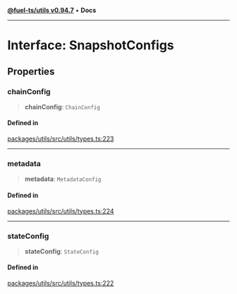 [**@fuel-ts/utils v0.94.7**](../index.md) • **Docs**

***

# Interface: SnapshotConfigs

## Properties

### chainConfig

> **chainConfig**: `ChainConfig`

#### Defined in

[packages/utils/src/utils/types.ts:223](https://github.com/FuelLabs/fuels-ts/blob/8420c2fcbdf57cb5242e933369ca6c4c5f9d66c9/packages/utils/src/utils/types.ts#L223)

***

### metadata

> **metadata**: `MetadataConfig`

#### Defined in

[packages/utils/src/utils/types.ts:224](https://github.com/FuelLabs/fuels-ts/blob/8420c2fcbdf57cb5242e933369ca6c4c5f9d66c9/packages/utils/src/utils/types.ts#L224)

***

### stateConfig

> **stateConfig**: `StateConfig`

#### Defined in

[packages/utils/src/utils/types.ts:222](https://github.com/FuelLabs/fuels-ts/blob/8420c2fcbdf57cb5242e933369ca6c4c5f9d66c9/packages/utils/src/utils/types.ts#L222)
